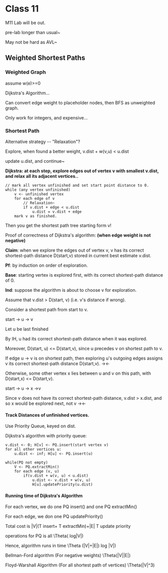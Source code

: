 # Class 11

M11 Lab will be out.

pre-lab longer than usual~

May not be hard as AVL~

## Weighted Shortest Paths

### Weighted Graph

assume w(e)>=0

Dijkstra's Algorithm...

Can convert edge weight to placeholder nodes, then BFS as unweighted graph.

Only work for integers, and expensive...

### Shortest Path

Alternative strategy -- "Relaxation"?

Explore, when found a better weight, v.dist + w(v,u) < u.dist

update u.dist, and continue~

**Dijkstra: at each step, explore edges out of vertex v with smallest v.dist, and relax all its adjacent vertices..**

```pseudocode
// mark all vertex unfinished and set start point distance to 0.
while (any vertex unfinished)
	v <- unfinished vertex
	for each edge of v
		// Relaxation~
		if v.dist + edge < u.dist
			u.dist = v.dist + edge
	mark v as finished.
```

Then you get the shortest path tree starting form v!

Proof of correctness of Dijkstra's algorithm: **(when edge weight is not negative)**

**Claim**: when we explore the edges out of vertex v, v has its correct shortest-path distance D(start,v) stored in current best estimate v.dist.

**Pf**: by induction on order of exploration.

**Base**: starting vertex is explored first, with its correct shortest-path distance of 0.

**Ind**: suppose the algorithm is about to choose v for exploration.

Assume that v.dist > D(start, v) (i.e. v's distance if wrong).

Consider a shortest path from start to v.

start -> u -> v

Let u be last finished

By IH, u had its correct shortest-path distance when it was explored.

Moreover, D(start, u) <= D(start,v), since u precedes v on shortest path to v.

If edge u -> v is on shortest path, then exploring u's outgoing edges assigns v its correct shortest-path distance D(start,v). -><-

Otherwise, some other vertex x lies between u and v on this path, with D(start,x) <= D(start,v).

 start -> u -> x ->v

Since v does not have its correct shortest-path distance, v.dist > x.dist, and so x would be explored next, not v -><-

#### Track Distances of unfinished vertices.

Use Priority Queue, keyed on dist.

Dijkstra's algorithm with priority queue:

```pseudocode
v.dist <- 0; H[v] <- PQ.insert(start vertex v)
for all other vertices u:
	u.dist <- inf; H[u] <- PQ.insert(u)
	
while(PQ not empty)
	V <- PQ.extractMin()
	for each edge (v, u)
		if(v.dist + w(v, u) < u.dist)
			u.dist <- v.dist + w(v, u)
			H[u].updatePriority(u.dist)
```

#### Running time of Dijkstra's Algorithm

For each vertex, we do one PQ insert() and one PQ extractMin()

For each edge, we don one PQ updatePriority()

Total cost is |V|(T insert+ T extractMin)+|E| T update priority

operations for PQ is all \Theta( log|V|)

Hence, algorithm runs in time \Theta (|V|+|E|) log |V|)

Bellman-Ford algorithm (For negative weights) \Theta(|V||E|)

Floyd-Warshall Algorithm (For all shortest path of vertices) \Theta(|V|^3)

